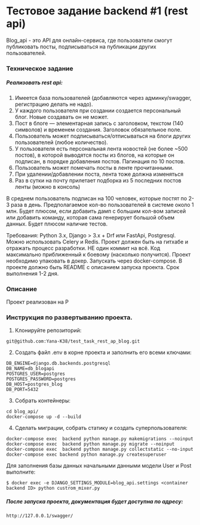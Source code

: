 # Тестовое задание backend #1 (rest api)
Blog_api - это API для онлайн-сервиса, где пользователи смогут публиковать посты, подписываться на публикации других пользователей.
### Техническое задание

##### Реализовать rest api:

1. Имеется база пользователей (добавляются через админку/swagger, регистрацию делать не надо).
2. У каждого пользователя при создании создается персональный блог. Новые создавать он не может.
3. Пост в блоге — элементарная запись с заголовком, текстом (140 символов) и временем создания. Заголовок обязательное поле.
4. Пользователь может подписываться/отписываться на блоги других пользователей (любое количество).
5. У пользователя есть персональная лента новостей (не более ~500 постов), в которой выводятся посты из блогов, на которые он подписан, в порядке добавления постов. Пагинация по 10 постов.
6. Пользователь может помечать посты в ленте прочитанными.
7. При удалении/добавлении поста, лента тоже должна изменяться
8. Раз в сутки на почту прилетает подборка из 5 последних постов ленты (можно в консоль)

В среднем пользователь подписан на 100 человек, которые постят по 2-3 раза в день.
Предполагаемое кол-во пользователей в системе около 1 млн.
Будет плюсом, если добавить дамп с большим кол-вом записей или добавить команду, которая сама генерирует большой объем данных.
Будет плюсом наличие тестов.

Требования:
Python 3.x, Django > 3.х + Drf или FastApi, Postgresql. Можно использовать Celery и Redis. 
Проект должен быть на гитхабе и отражать процесс разработки. НЕ один коммит на всё.
Код максимально приближенный к боевому (насколько получится).
Проект необходимо упаковать в докер. Запускать через docker-compose.
В проекте должно быть README с описанием запуска проекта.
Срок выполнения 1-2 дня.

### Описание 
Проект реализован на P



### Инструкция по развертыванию проекта.

1. Клонируйте репозиторий:
```
git@github.com:Yana-K38/test_task_rest_ap_blog.git
```
2. Создать файл .env в корне проекта и заполнить его всеми ключами:
```
DB_ENGINE=django.db.backends.postgresql
DB_NAME=db_blogapi
POSTGRES_USER=postgres
POSTGRES_PASSWORD=postgres
DB_HOST=postgres_blog
DB_PORT=5432
```
3. Собрать контейнеры:
```
cd blog_api/
docker-compose up -d --build
```
4. Сделать миграции, собрать статику и создать суперпользователя:
```
docker-compose exec  backend python manage.py makemigrations --noinput
docker-compose exec  backend python manage.py migrate --noinput
docker-compose exec  backend python manage.py collectstatic --no-input
docker-compose exec backend python manage.py createsuperuser
```
Для заполнения базы данных начальными данными модели User и Post выполните:
```
$ docker exec -e DJANGO_SETTINGS_MODULE=blog_api.settings <container backend ID> python custrom_mixer.py
```
##### После запуска проекта, документация будет доступна по адресу:
```http://127.0.0.1/swagger/```
